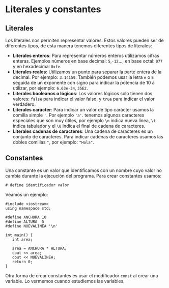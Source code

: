 # Literales y constantes

## Literales

Los literales nos permiten representar valores. Estos valores pueden ser de diferentes tipos, de esta manera tenemos diferentes tipos de literales:

* **Literales enteros**: Para representar números enteros utilizamos cifras enteras. Ejemplos números en base decimal: `5`,`-12`..., en base octal: `077` y en hexadecimal `0xfe`.
* **Literales reales**: Utilizamos un punto para separar la parte entera de la decimal. Por ejemplo: `3.14159`. También podemos usar la letra `e` o `E` seguida de un exponente con signo para indicar la potencia de 10 a utilizar, por ejemplo: `6.63e-34`, `35E2`. 
* **Literales booleanos o lógicos**: Los valores lógicos solo tienen dos valores: `false` para indicar el valor falso, y `true` para indicar el valor verdadero.
* **Literales carácter**: Para indicar un valor de tipo carácter usamos la comilla simple `'`. Por ejemplo `'a'`. tenemos algunos caracteres especiales que son muy útiles, por ejemplo `\n` indica nueva línea, `\t` indica tabulador y el `\0` indica el final de cadena de caracteres.
* **Literales cadenas de caracteres**: Una cadena de caracteres es un conjunto de caracteres. Para indicar cadenas de caracteres usamos las dobles comillas `"`, por ejemplo: `"Hola"`.

## Constantes

Una constante es un valor que identificamos con un nombre cuyo valor no cambia durante la ejecución del programa. Para crear constantes usamos:

    # define identificador valor

Veamos un ejemplo:

    #include <iostream>
    using namespace std;

    #define ANCHURA 10   
    #define ALTURA  5
    #define NUEVALINEA '\n'

    int main() {
       int area;  
    
       area = ANCHURA * ALTURA;
       cout << area;
       cout << NUEVALINEA;
       return 0;
    }

Otra forma de crear constantes es usar el modificador `const` al crear una variable. Lo vermemos cuando estudiemos las variables.